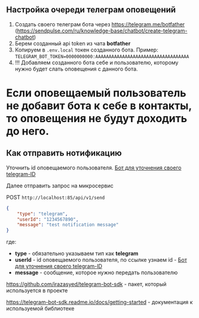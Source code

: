 ## Настройка очереди телеграм оповещений

1. Создать своего телеграм бота через https://telegram.me/botfather (https://sendpulse.com/ru/knowledge-base/chatbot/create-telegram-chatbot)
2. Берем созданный api token из чата **botfather**
3. Копируем в `.env.local` токен созданного бота. Пример: `TELEGRAM_BOT_TOKEN=0000000000:AAAAAAAAAAAAAAAAAAAAAAAAAAAAAAAAAAA`
4. !!! Добавляем созданного бота себе и пользователю, которому нужно будет слать оповещения с данного бота. 

# Если оповещаемый пользователь не добавит бота к себе в контакты, то оповещения не будут доходить до него.

## Как отправить нотификацию

Уточнить id оповещаемого пользователя. [Бот для уточнения своего telegram-ID](https://t.me/username_to_id_bot)

Далее отправить запрос на микросервис

POST `http://localhost:85/api/v1/send`

```json
{
    "type": "telegram",
    "userId": "1234567890",
    "message": "test notification message"
}
```

где:
 - **type** - обязательно указываем тип как **telegram**
 - **userId** - id оповещаемого пользователя, по ссылке узнаем id - [Бот для уточнения своего telegram-ID](https://t.me/username_to_id_bot)
 - **message** - сообщение, которое нужно передать пользователю


https://github.com/irazasyed/telegram-bot-sdk - пакет, который используется в проекте

https://telegram-bot-sdk.readme.io/docs/getting-started - документация к используемой библиотеке